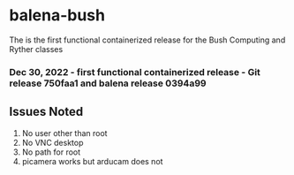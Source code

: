 # balena-bush
The is the first functional containerized release for the Bush Computing and Ryther classes

### Dec 30, 2022 - first functional containerized release - Git release 750faa1 and balena release 0394a99

## Issues Noted
1. No user other than root
2. No VNC desktop
3. No path for root
4. picamera works but arducam does not
